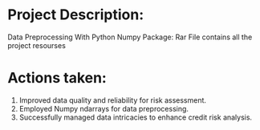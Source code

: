 # Project Description:
Data Preprocessing With Python Numpy Package: Rar File contains all the project resourses

# Actions taken:
1) Improved data quality and reliability for risk assessment.
2) Employed Numpy ndarrays for data preprocessing.
3) Successfully managed data intricacies to enhance credit risk analysis.
